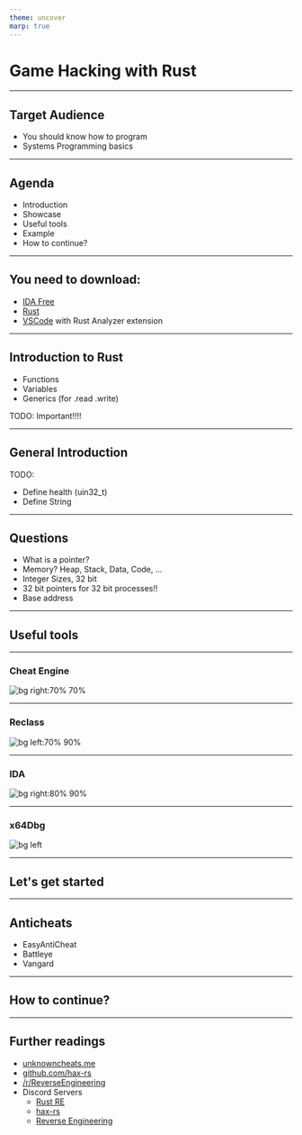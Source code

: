 ```yaml
---
theme: uncover
marp: true
---
```


# Game Hacking with Rust

---

## Target Audience

- You should know how to program
- Systems Programming basics

---

## Agenda

- Introduction
- Showcase
- Useful tools
- Example
- How to continue?

---

## You need to download:

- [IDA Free](https://hex-rays.com/ida-free/)
- [Rust](https://rustup.rs/)
- [VSCode](https://code.visualstudio.com/download) with Rust Analyzer extension


---

## Introduction to Rust

- Functions
- Variables
- Generics (for .read .write)

TODO: Important!!!!

---

## General Introduction 

TODO: 
- Define health (uin32_t)
- Define String

---

## Questions

- What is a pointer? 
- Memory? Heap, Stack, Data, Code, ...
- Integer Sizes, 32 bit
- 32 bit pointers for 32 bit processes!!
- Base address

---

## Useful tools

---

### Cheat Engine

![bg right:70% 70%](https://www.startpage.com/av/proxy-image?piurl=https%3A%2F%2Fi.computer-bild.de%2Fimgs%2F3%2F8%2F1%2F7%2F1%2F4%2F9%2FScreenshot-1-Cheat-Engine-615x680-1b438c1f3fdf8afd.jpg&sp=1673433577Tca4585625a0a2e2b6dc57235af1effb14c0f97db1308051aa4933f04020e9b36)

---

### Reclass

![bg left:70% 90%](https://camo.githubusercontent.com/712de35cebd00cea16055c09ef4262a2476d7f2e84f9425a7fcf31de6a9dc910/68747470733a2f2f61626c6f61642e64652f696d672f6d61696e346873626a2e6a7067)

---

### IDA

![bg right:80% 90%](https://www.startpage.com/av/proxy-image?piurl=https%3A%2F%2Fi.ytimg.com%2Fvi%2Ffjqu_WlYycY%2Fmaxresdefault.jpg&sp=1673436316T09c541eb71c9402737b6b81f96cea38a94ac5ec4a69cf09aa7ebb3490a4efe9e)

---

### x64Dbg

![bg left](https://camo.githubusercontent.com/399b3391c873c9c1484f4487de23e20435d4ef2e251104660c6f7e1fc83e8ee6/68747470733a2f2f692e696d6775722e636f6d2f563266354150392e706e67)

---

## Let's get started

<!-- 

- Show how you can find the offset in IDA
- Show how you can find it with findmem
- Write to health (static)
- Read player, write to health offset

-->

---

## Anticheats

- EasyAntiCheat
- Battleye
- Vangard

---

## How to continue?


---

## Further readings

- [unknowncheats.me](https://www.unknowncheats.me/)
- [github.com/hax-rs](https://github.com/hax-rs)
- [/r/ReverseEngineering](https://www.reddit.com/r/ReverseEngineering/)
- Discord Servers
  - [Rust RE](https://discord.gg/m2EnYsQddj)
  - [hax-rs](https://discord.gg/TSbkZbnnjJ)
  - [Reverse Engineering](https://discord.gg/rtfm)

